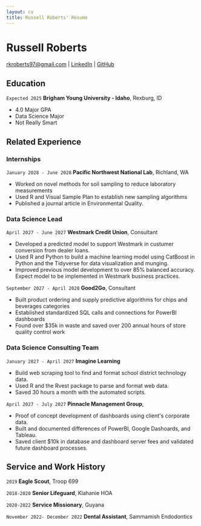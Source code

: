 ```yaml
---
layout: cv
title: Russell Roberts' Resume
---
```

# Russell Roberts




<div id="webaddress">
<a href="rkroberts97@gmail.com">rkroberts97@gmail.com</a>
| <a href="https://www.linkedin.com/groups/13537407/">LinkedIn</a>
| <a href="https://github.com/RKRoberts97">GitHub</a>
</div>


<!-- https://www.monique.tech/the-art-of-markdown -->


## Education


`Expected 2025`
__Brigham Young University - Idaho__, Rexburg, ID


- 4.0 Major GPA
- Data Science Major 
- Not Really Smart




## Related Experience


### Internships


`January 2028 - June 2028`
__Pacific Northwest National Lab__, Richland, WA


- Worked on novel methods for soil sampling to reduce laboratory measurements
- Used R and Visual Sample Plan to establish new sampling algorithms
- Published a journal article in Environmental Quality.


### Data Science Lead


`April 2027 - June 2027`
__Westmark Credit Union__, Consultant


- Developed a predicted model to support Westmark in custumer conversion from dealer loans.
- Used R and Python to build a machine learning model using CatBoost in Python and the Tidyverse for data visualization and munging.
- Improved previous model development to over 85% balanced accuracy. Expect model to be implemented in Westmark business practices.


`September 2027 - April 2028`
__Good2Go__, Consultant


- Built product ordering and supply predictive algorithms for chips and beverages categories
- Established standardized SQL calls and connections for PowerBI dashboards
- Found over $35k in waste and saved over 200 annual hours of store quality control work


### Data Science Consulting Team


`January 2027 - April 2027`
__Imagine Learning__


- Build web scraping tool to find and format school district technology data.
- Used R and the Rvest package to parse and format web data.
- Saved 30 hours a month with the automated scripts.


`April 2027 - July 2027`
__Pinnacle Management Group__,


- Proof of concept development of dashboards using client's corporate data.
- Built and documented differences of PowerBI, Google Dashoards, and Tableau.
- Saved client $10k in database and dashboard server fees and validated future dashboard processes.




## Service and Work History


`2019`
__Eagle Scout__, Troop 699


`2018-2020`
__Senior Lifeguard__, Klahanie HOA


`2020-2022`
__Service Missionary__, Guyana


`November 2022- December 2022`
__Dental Assistant__, Sammamish Endodontics










<!-- ### Footer


Last updated: May 2013 -->








